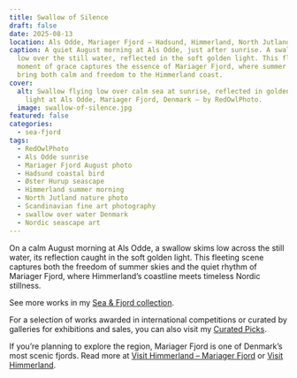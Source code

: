 ```yaml
---
title: Swallow of Silence
draft: false
date: 2025-08-13
location: Als Odde, Mariager Fjord – Hadsund, Himmerland, North Jutland, Denmark
caption: A quiet August morning at Als Odde, just after sunrise. A swallow skims
  low over the still water, reflected in the soft golden light. This fleeting
  moment of grace captures the essence of Mariager Fjord, where summer dawns
  bring both calm and freedom to the Himmerland coast.
cover:
  alt: Swallow flying low over calm sea at sunrise, reflected in golden August
    light at Als Odde, Mariager Fjord, Denmark – by RedOwlPhoto.
  image: swallow-of-silence.jpg
featured: false
categories:
  - sea-fjord
tags:
  - RedOwlPhoto
  - Als Odde sunrise
  - Mariager Fjord August photo
  - Hadsund coastal bird
  - Øster Hurup seascape
  - Himmerland summer morning
  - North Jutland nature photo
  - Scandinavian fine art photography
  - swallow over water Denmark
  - Nordic seascape art
---
```

On a calm August morning at Als Odde, a swallow skims low across the still water, its reflection caught in the soft golden light. This fleeting scene captures both the freedom of summer skies and the quiet rhythm of Mariager Fjord, where Himmerland’s coastline meets timeless Nordic stillness.

See more works in my [Sea & Fjord collection](https://redowlphoto.dk/categories/sea-fjord/?utm_source=chatgpt.com).

For a selection of works awarded in international competitions or curated by galleries for exhibitions and sales, you can also visit my [Curated Picks](https://redowlphoto.dk/categories/curated-picks/?utm_source=chatgpt.com).

If you’re planning to explore the region, Mariager Fjord is one of Denmark’s most scenic fjords. Read more at [Visit Himmerland – Mariager Fjord](https://www.visithimmerland.dk/himmerland/planlaeg-din-tur/mariager-fjord-gdk1098491?utm_source=chatgpt.com) or [Visit Himmerland](https://www.visithimmerland.dk?utm_source=chatgpt.com).

<!--more-->
